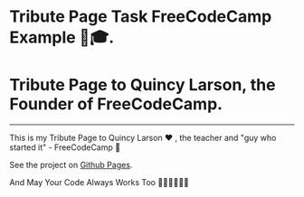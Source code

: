 # Tribute Page Task FreeCodeCamp Example 📘🎓.

# Tribute Page to Quincy Larson, the Founder of FreeCodeCamp.

---
This is my Tribute Page to Quincy Larson ❤️ , the teacher and "guy who started it" - FreeCodeCamp 💎

See the project on [Github Pages](https://hacking-nassa-with-html.github.io/Tribute_Page).

And May Your Code Always Works Too 🎉🎂🍾🥂🎊😎
